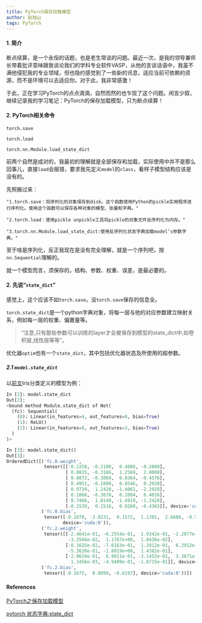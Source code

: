 ```yaml
---
title: PyTorch保存加载模型
author: 赵旭山
tags: PyTorch
---
```


#### 1. 简介

断点续算，是一个永恒的话题，也是老生常谈的问题。最近一次，是我的领导兼师长带着批评意味跟我谈论我们的学科专业软件VASP，从他的言谈话语中，我虽不满他侵犯我的专业领域，但也隐约感觉到了一些新的讯息，适应当前可依赖的资源，而不是环境可以去适应你。对于此，我非常感激！

于此，正在学习PyTorch的点点滴滴，自然而然的也乍现了这个问题。闲言少叙，继续记录我的学习笔记：PyTorch的保存加载模型，只为断点续算！

#### 2. PyTorch相关命令

`torch.save`

`torch.load`

`torch.nn.Module.load_state_dict`

前两个自然是成对的，我最初的理解就是全部保存和加载，实际使用中并不是那么回事儿，直接`load`会报错，要求我先定义`model`的`class`，看样子模型结构应该是没有的。

先照搬过来：

```
"1.torch.save：将序列化的对象保存到disk。这个函数使用Python的pickle实用程序进行序列化。使用这个函数可以保存各种对象的模型、张量和字典。"

"2.torch.load：使用pickle unpickle工具将pickle的对象文件反序列化为内存。"

"3.torch.nn.Module.load_state_dict:使用反序列化状态字典加载model’s参数字典。"
```

至于啥是序列化，反正我现在是没有完全理解，就是一个序列吧，按`nn.Sequential`理解的。

就一个模型而言，须保存的，结构、参数、权重、误差，是最必要的。

#### 2. 先说“`state_dict`”

感觉上，这个应该不如`torch.save`，没`torch.save`保存的信息全。

`torch.state_dict`是一个python字典对象，将每一层与他的对应参数建立映射关系，例如每一层的权重、偏置量等。

> “注意,只有那些参数可以训练的layer才会被保存到模型的state_dict中,如卷积层,线性层等等”。

优化器`optim`也有一个`state_dict`，其中包括优化器状态及所使用的超参数。

##### 2.1 `model.state_dict`

以[前文](https://yuwenxianglong.github.io/2020/03/09/PyTorch%E6%95%B0%E6%8D%AE%E5%88%86%E7%B1%BB.html)Iris分类定义的模型为例：

```python
In [2]: model.state_dict
Out[2]:
<bound method Module.state_dict of Net(
  (fc): Sequential(
    (0): Linear(in_features=4, out_features=8, bias=True)
    (1): ReLU()
    (2): Linear(in_features=8, out_features=3, bias=True)
  )
)>

In [3]: model.state_dict()
Out[3]:
OrderedDict([('fc.0.weight',
              tensor([[-0.2258, -0.2180,  0.4006, -0.2800],
                      [ 0.0815, -0.3166,  1.2569,  2.0008],
                      [ 0.0072, -0.3069,  0.0364, -0.4576],
                      [ 0.4951, -0.1889,  0.8546,  0.2928],
                      [ 0.9734,  1.2420, -1.4061, -2.2928],
                      [ 0.1066, -0.3670,  0.1094,  0.4016],
                      [ 0.7466,  1.0149, -1.4919, -1.2428],
                      [-0.2539,  0.1516,  0.0260, -0.4365]], device='cuda:0')),
             ('fc.0.bias',
              tensor([-0.2878, -3.0231,  0.1572,  1.1301,  2.6686, -0.5526,  0.5653, -0.4981],
                     device='cuda:0')),
             ('fc.2.weight',
              tensor([[-2.4641e-01, -6.2554e-01,  1.9342e-01, -2.2077e-01,  1.0629e+00,
                       -3.3504e-02,  1.1767e+00,  1.0436e-02],
                      [-8.1625e-02, -7.6163e-01,  1.3912e-01,  6.2912e-01,  1.4385e+00,
                       -5.3620e-01, -1.8019e+00,  1.4382e-01],
                      [-2.0634e-01,  6.9011e-01, -3.1452e-01,  3.3671e-01, -1.8798e+00,
                        1.3456e-03, -4.9409e-01, -1.8715e-01]], device='cuda:0')),
             ('fc.2.bias',
              tensor([-0.1675,  0.8099, -0.6197], device='cuda:0'))])
```





#### References

[PyTorch之保存加载模型](https://www.jianshu.com/p/4905bf8e06e5)

[pytorch 状态字典:state_dict](https://blog.csdn.net/Strive_For_Future/article/details/83240081)

